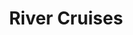 ---
title: River Cruises
class: river-cruises
price: 1039
info: Luxury River Cruises
cruise-url: http://www.planetcruise.co.uk/holidaysearch/promotion?promotionid=13538&utm_medium=referral&utm_source=secret-escapes&utm_campaign=website
---